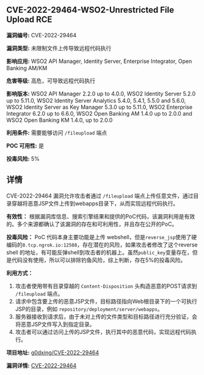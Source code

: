 ## CVE-2022-29464-WSO2-Unrestricted File Upload RCE

**漏洞编号:** CVE-2022-29464

**漏洞类型:** 未限制文件上传导致远程代码执行

**影响应用:** WSO2 API Manager, Identity Server, Enterprise Integrator, Open Banking AM/KM

**危害等级:** 高危，可导致远程代码执行

**影响版本:** WSO2 API Manager 2.2.0 up to 4.0.0, WSO2 Identity Server 5.2.0 up to 5.11.0, WSO2 Identity Server Analytics 5.4.0, 5.4.1, 5.5.0 and 5.6.0, WSO2 Identity Server as Key Manager 5.3.0 up to 5.11.0, WSO2 Enterprise Integrator 6.2.0 up to 6.6.0, WSO2 Open Banking AM 1.4.0 up to 2.0.0 and WSO2 Open Banking KM 1.4.0, up to 2.0.0

**利用条件:** 需要能够访问 `/fileupload` 端点

**POC 可用性:** 是

**投毒风险:** 5%

## 详情

CVE-2022-29464 漏洞允许攻击者通过 `/fileupload` 端点上传任意文件，通过目录穿越将恶意JSP文件上传到webapps目录下，从而实现远程代码执行。

**有效性：**
根据漏洞库信息、搜索引擎结果和提供的PoC代码，该漏洞利用是有效的。多个来源都确认了该漏洞的存在和可利用性，并且存在公开的PoC。

**投毒风险：**
PoC 代码本身主要功能是上传 webshell，但是`reverse_jsp`使用了硬编码的`8.tcp.ngrok.io:12508`，存在潜在的风险，如果攻击者修改了这个reverse shell 的地址，有可能反弹shell到攻击者的机器上。虽然`public_key`变量存在，但是代码没有使用，所以可以排除钓鱼风险，综上判断，存在5%的投毒风险。

**利用方式：**
1.  攻击者使用带有目录穿越的 `Content-Disposition` 头构造恶意的POST请求到 `/fileupload` 端点。
2.  请求中包含要上传的恶意JSP文件，目标路径指向Web根目录下的一个可执行JSP的目录，例如 `repository/deployment/server/webapps`。
3.  服务器接收到请求后，由于未对上传的文件类型和目标路径进行充分验证，会将恶意JSP文件写入到指定目录。
4.  攻击者可以通过访问上传的JSP文件，执行其中的恶意代码，实现远程代码执行。

**项目地址:** [g0dxing/CVE-2022-29464](https://github.com/g0dxing/CVE-2022-29464)

**漏洞详情:** [CVE-2022-29464](https://nvd.nist.gov/vuln/detail/CVE-2022-29464)